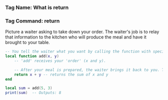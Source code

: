 ### Tag Name: What is return
### Tag Command: return

Picture a waiter asking to take down your order. The waiter's job is to relay that information to the kitchen who will produce the meal and have it brought to your table. 

```lua
-- You tell the waiter what you want by calling the function with specific instructions.
local function add(x, y)
    -- 'add' receives your 'order' (x and y).

    -- After your meal is prepared, the waiter brings it back to you. This is what the return keyword does in a function.
    return x + y -- returns the sum of x and y 
end

local sum = add(5, 3)
print(sum)  -- Outputs: 8
```
